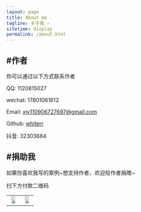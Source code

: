 ```yaml
---
layout: page
title: About me
tagline: 关于我 ~
sitetime: display
permalink: /about.html
---
```


## #作者

你可以通过以下方式联系作者

QQ: 1120815027

wechat: 17801061612

Email: <a href="mailto:xjy110906727697@gmail.com">xjy110906727697@gmail.com</a>

Github: [whiterr](https://github.com/whiterr)

抖音: 32303684

## #捐助我

如果你喜欢我写的案例\~想支持作者，欢迎给作者捐赠~

扫下方付款二维码

<!-- <img style="display:inline-block" src="https://whiterr.github.io/images/wepay.png" width="30%" height="30%"/>
<img style="display:inline-block" src="https://whiterr.github.io/images/alipay.jpeg" width="30%" height="30%"/>
 -->

<table>
<tr>
<td align="center" valign="middle">
<a><img src="https://whiterr.github.io/images/wepay.png" width="70%" height="30%" align = "middle"></a>
</td>
<td align="center" valign="middle">
<a><img src="https://whiterr.github.io/images/alipay.jpeg" width="70%" height="30%" align = "middle"></a>
</td>
</tr>
</table>
